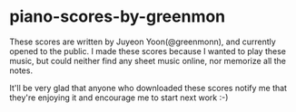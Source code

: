 # piano-scores-by-greenmon

These scores are written by Juyeon Yoon(@greenmonn), and currently opened to the public.
I made these scores because I wanted to play these music, but could neither find any sheet music online, nor memorize all the notes.

It'll be very glad that anyone who downloaded these scores notify me that they're enjoying it and encourage me to start next work :-)
